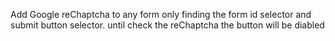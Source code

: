 Add Google reChaptcha to any form only finding the form id selector and submit button selector. until check the reChaptcha the button will be diabled
